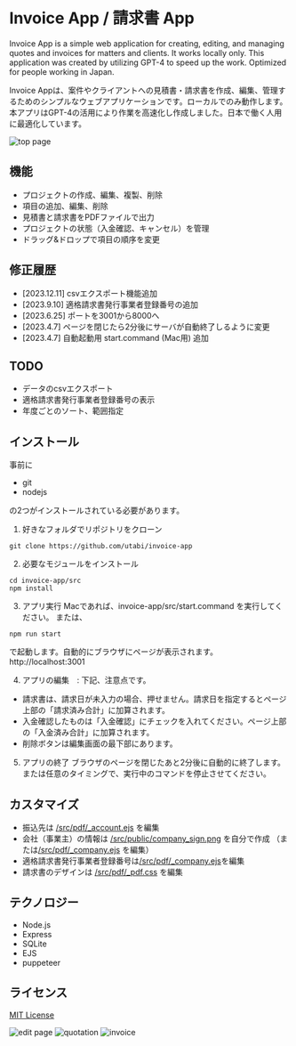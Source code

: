 # Invoice App / 請求書 App

Invoice App is a simple web application for creating, editing, and managing quotes and invoices for matters and clients. It works locally only. This application was created by utilizing GPT-4 to speed up the work. Optimized for people working in Japan.

Invoice Appは、案件やクライアントへの見積書・請求書を作成、編集、管理するためのシンプルなウェブアプリケーションです。ローカルでのみ動作します。本アプリはGPT-4の活用により作業を高速化し作成しました。日本で働く人用に最適化しています。

![top page](images/screenshot1.jpg "top page")

## 機能

- プロジェクトの作成、編集、複製、削除
- 項目の追加、編集、削除
- 見積書と請求書をPDFファイルで出力
- プロジェクトの状態（入金確認、キャンセル）を管理
- ドラッグ&ドロップで項目の順序を変更

## 修正履歴
- [2023.12.11] csvエクスポート機能追加
- [2023.9.10] 適格請求書発行事業者登録番号の追加
- [2023.6.25] ポートを3001から8000へ
- [2023.4.7] ページを閉じたら2分後にサーバが自動終了しるように変更
- [2023.4.7] 自動起動用 start.command (Mac用) 追加

<!-- - [2023.6.23] puppeteerが不安定なので、wkhtmltopdfに変更 -->

## TODO

- データのcsvエクスポート
- 適格請求書発行事業者登録番号の表示
- 年度ごとのソート、範囲指定

## インストール
事前に
- git
- nodejs
<!-- - wkhtmltopdf -->

の2つがインストールされている必要があります。

<!-- 
0. wkhtmltopdfのインストール :
[https://wkhtmltopdf.org/downloads.html](https://wkhtmltopdf.org/downloads.html)
gitとnodejsのインストールは省略します。
-->
1. 好きなフォルダでリポジトリをクローン

```
git clone https://github.com/utabi/invoice-app
```

2. 必要なモジュールをインストール

```
cd invoice-app/src
npm install
```

3. アプリ実行
Macであれば、invoice-app/src/start.command
を実行してください。
または、
```
npm run start
```
で起動します。自動的にブラウザにページが表示されます。http://localhost:3001


4. アプリの編集　: 下記、注意点です。
- 請求書は、請求日が未入力の場合、押せません。請求日を指定するとページ上部の「請求済み合計」に加算されます。
- 入金確認したものは「入金確認」にチェックを入れてください。ページ上部の「入金済み合計」に加算されます。
- 削除ボタンは編集画面の最下部にあります。

5. アプリの終了
ブラウザのページを閉じたあと2分後に自動的に終了します。
または任意のタイミングで、実行中のコマンドを停止させてください。


## カスタマイズ
- 振込先は [/src/pdf/_account.ejs](/src/pdf/_account.ejs) を編集
- 会社（事業主）の情報は [/src/public/company_sign.png](/src/public/company_sign.png) を自分で作成 
（または[/src/pdf/_company.ejs](/src/pdf/_company.ejs) を編集）
- 適格請求書発行事業者登録番号は[/src/pdf/_company.ejs](/src/pdf/_company.ejs)を編集
- 請求書のデザインは [/src/pdf/_pdf.css](/src/pdf/_pdf.css) を編集

## テクノロジー

- Node.js
- Express
- SQLite
- EJS
- puppeteer

## ライセンス

[MIT License](LICENSE)

![edit page](images/screenshot2.png "edit page")
![quotation](images/estimate-sample.jpg "quotation")
![invoice](images/invoice-sample.jpg "invoice")